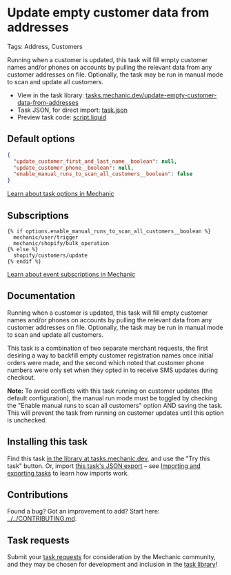 # Update empty customer data from addresses

Tags: Address, Customers

Running when a customer is updated, this task will fill empty customer names and/or phones on accounts by pulling the relevant data from any customer addresses on file. Optionally, the task may be run in manual mode to scan and update all customers.

* View in the task library: [tasks.mechanic.dev/update-empty-customer-data-from-addresses](https://tasks.mechanic.dev/update-empty-customer-data-from-addresses)
* Task JSON, for direct import: [task.json](../../tasks/update-empty-customer-data-from-addresses.json)
* Preview task code: [script.liquid](./script.liquid)

## Default options

```json
{
  "update_customer_first_and_last_name__boolean": null,
  "update_customer_phone__boolean": null,
  "enable_manual_runs_to_scan_all_customers__boolean": false
}
```

[Learn about task options in Mechanic](https://learn.mechanic.dev/core/tasks/options)

## Subscriptions

```liquid
{% if options.enable_manual_runs_to_scan_all_customers__boolean %}
  mechanic/user/trigger
  mechanic/shopify/bulk_operation
{% else %}
  shopify/customers/update
{% endif %}
```

[Learn about event subscriptions in Mechanic](https://learn.mechanic.dev/core/tasks/subscriptions)

## Documentation

Running when a customer is updated, this task will fill empty customer names and/or phones on accounts by pulling the relevant data from any customer addresses on file. Optionally, the task may be run in manual mode to scan and update all customers.

This task is a combination of two separate merchant requests, the first desiring a way to backfill empty customer registration names once initial orders were made, and the second which noted that customer phone numbers were only set when they opted in to receive SMS updates during checkout.

__Note:__ To avoid conflicts with this task running on customer updates (the default configuration), the manual run mode must be toggled by checking the "Enable manual runs to scan all customers" option AND saving the task. This will prevent the task from running on customer updates until this option is unchecked.

## Installing this task

Find this task [in the library at tasks.mechanic.dev](https://tasks.mechanic.dev/update-empty-customer-data-from-addresses), and use the "Try this task" button. Or, import [this task's JSON export](../../tasks/update-empty-customer-data-from-addresses.json) – see [Importing and exporting tasks](https://learn.mechanic.dev/core/tasks/import-and-export) to learn how imports work.

## Contributions

Found a bug? Got an improvement to add? Start here: [../../CONTRIBUTING.md](../../CONTRIBUTING.md).

## Task requests

Submit your [task requests](https://mechanic.canny.io/task-requests) for consideration by the Mechanic community, and they may be chosen for development and inclusion in the [task library](https://tasks.mechanic.dev/)!
